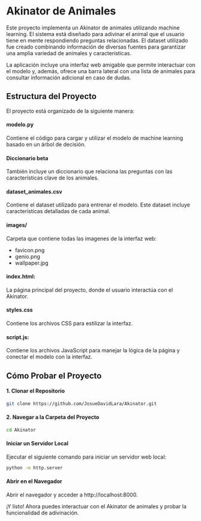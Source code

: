 # Akinator de Animales
Este proyecto implementa un Akinator de animales utilizando machine learning. El sistema está diseñado para adivinar el animal que el usuario tiene en mente respondiendo preguntas relacionadas. El dataset utilizado fue creado combinando información de diversas fuentes para garantizar una amplia variedad de animales y características.

La aplicación incluye una interfaz web amigable que permite interactuar con el modelo y, además, ofrece una barra lateral con una lista de animales para consultar información adicional en caso de dudas.

## Estructura del Proyecto
El proyecto está organizado de la siguiente manera:

#### modelo.py
Contiene el código para cargar y utilizar el modelo de machine learning basado en un árbol de decisión.

#### Diccionario beta
También incluye un diccionario que relaciona las preguntas con las características clave de los animales.

#### dataset_animales.csv
Contiene el dataset utilizado para entrenar el modelo. Este dataset incluye características detalladas de cada animal.

#### images/
Carpeta que contiene todas las imagenes de la interfaz web:
- favicon.png
- genio.png
- wallpaper.jpg

#### index.html: 
La página principal del proyecto, donde el usuario interactúa con el Akinator.
#### styles.css 
Contiene los archivos CSS para estilizar la interfaz.
#### script.js:
Contiene los archivos JavaScript para manejar la lógica de la página y conectar el modelo con la interfaz.

## Cómo Probar el Proyecto

#### 1. Clonar el Repositorio

```bash
git clone https://github.com/JosueDavidLara/Akinator.git
```

#### 2. Navegar a la Carpeta del Proyecto

```bash
cd Akinator
```

#### Iniciar un Servidor Local
Ejecutar el siguiente comando para iniciar un servidor web local:

```bash
python -m http.server
```

#### Abrir en el Navegador
Abrir el navegador y acceder a http://localhost:8000.

¡Y listo! Ahora puedes interactuar con el Akinator de animales y probar la funcionalidad de adivinación.